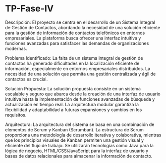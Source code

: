 # TP-Fase-IV

Descripción:
	El proyecto se centra en el desarrollo de un Sistema Integral de Gestión de Contactos, abordando la necesidad de una solución eficiente para la gestión de información de contactos telefónicos en entornos empresariales. La plataforma busca ofrecer una interfaz intuitiva y funciones avanzadas para satisfacer las demandas de organizaciones modernas.

Problema Identificado:
	La falta de un sistema integral de gestión de contactos ha generado dificultades en la localización eficiente de información, especialmente en entornos empresariales distribuidos. La necesidad de una solución que permita una gestión centralizada y ágil de contactos es crucial.

Solución Propuesta:
	La solución propuesta consiste en un sistema escalable y seguro que abarca desde la creación de una interfaz de usuario intuitiva hasta la implementación de funciones avanzadas de búsqueda y actualización en tiempo real. La arquitectura modular garantiza la flexibilidad y adaptabilidad a futuras expansiones y cambios en los requisitos.

Arquitectura:
	La arquitectura del sistema se basa en una combinación de elementos de Scrum y Kanban (Scrumban). La estructura de Scrum proporciona una metodología de desarrollo iterativa y colaborativa, mientras que los principios visuales de Kanban permiten una gestión visual y eficiente del flujo de trabajo. Se utilizarán tecnologías como Java para la lógica de negocio, HTML/CSS/JavaScript para la interfaz de usuario y bases de datos relacionales para almacenar la información de contacto.
